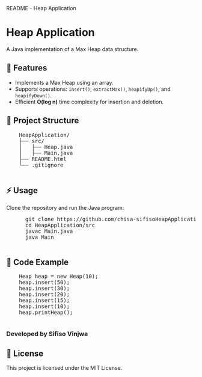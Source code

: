 <!DOCTYPE html>
<html>
<head>
    README - Heap Application
</head>
<body>
    <h1>Heap Application</h1>
    <p>A Java implementation of a Max Heap data structure.</p>
    
   <h2>📌 Features</h2>
    <ul>
        <li>Implements a Max Heap using an array.</li>
        <li>Supports operations: <code>insert()</code>, <code>extractMax()</code>, <code>heapifyUp()</code>, and <code>heapifyDown()</code>.</li>
        <li>Efficient <strong>O(log n)</strong> time complexity for insertion and deletion.</li>
    </ul>
    
   <h2>📂 Project Structure</h2>
    <pre>
    HeapApplication/
    ├── src/
    │   ├── Heap.java
    │   ├── Main.java
    ├── README.html
    └── .gitignore
    </pre>
    
   <h2>⚡ Usage</h2>
    <p>Clone the repository and run the Java program:</p>
      <pre>
      git clone https://github.com/chisa-sifisoHeapApplication.git
      cd HeapApplication/src
      javac Main.java
      java Main
      </pre>
      
   <h2>📜 Code Example</h2>
    <pre>
    Heap heap = new Heap(10);
    heap.insert(50);
    heap.insert(30);
    heap.insert(20);
    heap.insert(15);
    heap.insert(10);
    heap.printHeap();
    </pre>
   <h3>Developed by Sifiso Vinjwa</h3>
    
  <h2>🔗 License</h2>
    <p>This project is licensed under the MIT License.</p>
</body>
</html>
